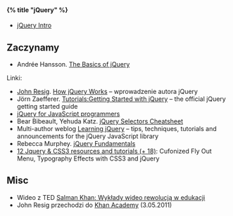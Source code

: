 #### {% title "jQuery" %}

* [jQuery Intro](https://github.com/wbzyl/jquery-intro)


## Zaczynamy

* Andrée Hansson.
 [The Basics of jQuery](http://andreehansson.se/the-basics-of-jquery/)

Linki:

* [John Resig](http://ejohn.org/category/blog/).
  [How jQuery Works](http://docs.jquery.com/Tutorials:How_jQuery_Works) –
  wprowadzenie autora jQuery
* Jörn Zaefferer.
  [Tutorials:Getting Started with jQuery](http://docs.jquery.com/Tutorials:Getting_Started_with_jQuery) –
  the official jQuery getting started guide
* [jQuery for JavaScript programmers](http://simonwillison.net/2007/Aug/15/jquery/)
* Bear Bibeault, Yehuda Katz.
  [jQuery Selectors Cheatsheet](http://refcardz.dzone.com/refcardz/jquery-selectors)
* Multi-author weblog [Learning jQuery](http://www.learningjquery.com) –
  tips, techniques, tutorials and announcements for
  the jQuery JavaScript library
* Rebecca Murphey.
  [jQuery Fundamentals](http://jqfundamentals.com/book/index.html)
* [12 Jquery & CSS3 resources and tutorials (+ 18)](http://www.awwwards.com/12-jquery-css3-resources-and-tutorials.html):
  Cufonized Fly Out Menu, Typography Effects with CSS3 and jQuery



## Misc

* Wideo z TED
  [Salman Khan: Wykłady wideo rewolucją w edukacji](http://www.ted.com/talks/salman_khan_let_s_use_video_to_reinvent_education.html)
* John Resig przechodzi do [Khan Academy](http://www.khanacademy.org/) (3.05.2011)
